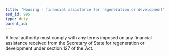 ```yaml
---
title: "Housing - financial assistance for regeneration or development"
esd_id: 995
type: duty
parent_id:  
---
```


A local authority must comply with any terms imposed on any financial assistance received from the Secretary of State for regeneration or development under section 127 of the Act.

